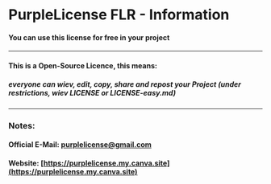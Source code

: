 # PurpleLicense FLR - Information


#### You can use this license for free in your project
---
#### This is a Open-Source Licence, this means:
##### everyone can wiev, edit, copy, share and repost your Project (under restrictions, wiev LICENSE or LICENSE-easy.md)
---
### Notes:
#### Official E-Mail: purplelicense@gmail.com
#### Website: [https://purplelicense.my.canva.site](https://purplelicense.my.canva.site)
